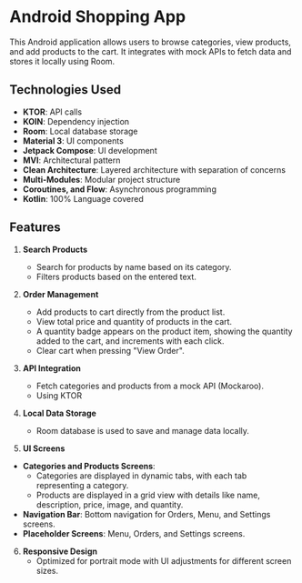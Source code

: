 # Android Shopping App

This Android application allows users to browse categories, view products, and add products to the cart. It integrates with mock APIs to fetch data and stores it locally using Room. 

## Technologies Used
- **KTOR**: API calls
- **KOIN**: Dependency injection
- **Room**: Local database storage
- **Material 3**: UI components
- **Jetpack Compose**: UI development
- **MVI**: Architectural pattern
- **Clean Architecture**: Layered architecture with separation of concerns
- **Multi-Modules**: Modular project structure
- **Coroutines, and Flow**: Asynchronous programming
- **Kotlin**: 100% Language covered

## Features
1. **Search Products**  
   - Search for products by name based on its category.
   - Filters products based on the entered text.

2. **Order Management**  
   - Add products to cart directly from the product list.
   - View total price and quantity of products in the cart.
   - A quantity badge appears on the product item, showing the quantity added to the cart, and increments with each click.
   - Clear cart when pressing "View Order".

3. **API Integration**  
   - Fetch categories and products from a mock API (Mockaroo).
   - Using KTOR
  
4. **Local Data Storage**  
   - Room database is used to save and manage data locally.

5. **UI Screens**  
- **Categories and Products Screens**:  
     - Categories are displayed in dynamic tabs, with each tab representing a category.  
     - Products are displayed in a grid view with details like name, description, price, image, and quantity.  
- **Navigation Bar**: Bottom navigation for Orders, Menu, and Settings screens.
- **Placeholder Screens**: Menu, Orders, and Settings screens.

6. **Responsive Design**  
   - Optimized for portrait mode with UI adjustments for different screen sizes.
